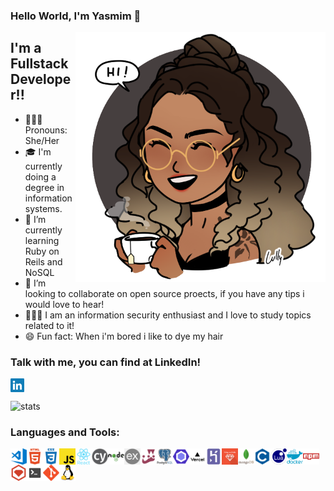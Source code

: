 ### Hello World, I'm Yasmim 👋

<img align="right" alt="GIF" src="assets/avatar.png" height="400" />

## I'm a Fullstack Developer!!

- 👩🏽‍💻 Pronouns: She/Her
- 🎓 I'm currently doing a degree in information systems.
- 🌱 I’m currently learning Ruby on Reils and NoSQL
- 👯 I’m looking to collaborate on open source proects, if you have any tips i would love to hear!
- 🕵🏽‍♀️ I am an information security enthusiast and I love to study topics related to it!
- 😄 Fun fact: When i'm bored i like to dye my hair

### Talk with me, you can find at LinkedIn!

[<img align="left" alt="Yasmim | LinkedIn" width="22px" src="assets/linkedin.png" />][linkedin]

<br />
<br />

<img height="140em" align="center" alt="stats" src="https://github-readme-stats.vercel.app/api?username=yasmimc&count_private=true&theme=radical" height="400" />

### Languages and Tools:

<img title="VS Code" align="left" alt="Visual Studio Code" width="26px" src="assets\vsCode.png" />
<img title="HTML5" align="left" alt="HTML5" width="26px" src="assets\html5.png" />
<img title="CSS3" align="left" alt="CSS3" width="26px" src="assets\css3.png" />
<img title="JS Vanilla" align="left" alt="JS Vanilla" width="26px" src="assets\javascript.png" />
<img title="React" align="left" alt="React" width="26px" src="assets\react.png" />
<img title="Cypress" align="left" alt="Cypress" width="26px" src="assets\cypress.png" />
<img title="NodeJs" align="left" alt="NodeJs" width="26px" src="assets\nodejs.png" />
<img title="ExpressJs" align="left" alt="ExpressJs" width="26px" src="assets\express.png" />
<img title="Jest" align="left" alt="Jest" width="26px" src="assets\jest.png" />
<img title="PostgreSQL" align="left" alt="PostgreSQL" width="26px" src="assets\postgresql.png" />
<img title="EsLint" align="left" alt="EsLint" width="26px" src="assets\eslint.png" />
<img title="Vercel" align="left" alt="Vercel" width="26px" src="assets\vercel-deploy.png" />
<img title="Heroku" align="left" alt="Heroku" width="26px" src="assets\heroku.png" />
<img title="Ruby on Reils" align="left" alt="Ruby on Reils" width="26px" src="assets\ruby.png" />
<img title="MongoDB" align="left" alt="MongoDB" width="26px" src="assets\mongodb.png" />
<img title="C Language" align="left" alt="C Language" width="26px" src="assets\c.png" />
<img title="Lua Language" align="left" alt="Lua Language" width="26px" src="assets\lua.png" />
<img title="Docker" align="left" alt="Docker" width="26px" src="assets\docker.png" />
<img title="npm" align="left" alt="npm" width="26px" src="assets\npm.png" />
<img title="RubyGems" align="left" alt="RubyGems" width="26px" src="assets\rubygems.png" />
<img title="terminal" align="left" alt="terminal" width="26px" src="assets\terminal.png" />
<img title="Git" align="left" alt="Git" width="26px" src="assets\git.png" />
<img title="Linux" align="left" alt="Linux" width="26px" src="assets\linux.png" />

[linkedin]: https://www.linkedin.com/in/yasmim-cavalcanti/
